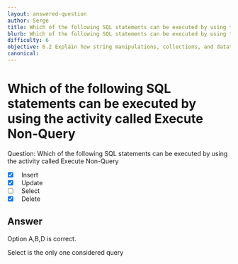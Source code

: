 ```yaml
---
layout: answered-question
author: Serge
title: Which of the following SQL statements can be executed by using the activity called Execute Non-Query
blurb: Which of the following SQL statements can be executed by using the activity called Execute Non-Query
difficulty: 6
objective: 6.2 Explain how string manipulations, collections, and datatables are used for data manipulation
canonical: 
---
```


<h1>Which of the following SQL statements can be executed by using the activity called Execute Non-Query</h1>

Question:  Which of the following SQL statements can be executed by using the activity called Execute Non-Query

 - [X] &nbsp;  Insert
 - [X] &nbsp;  Update
 - [ ] &nbsp;  Select
 - [X] &nbsp;  Delete

## Answer

Option A,B,D is correct.

Select is the only one considered query

